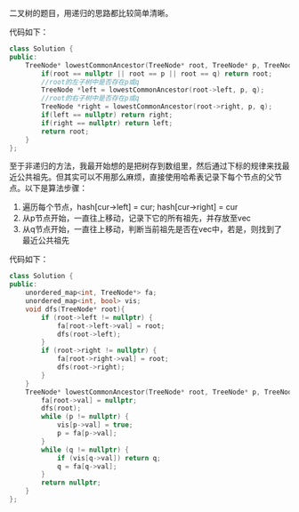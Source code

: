 二叉树的题目，用递归的思路都比较简单清晰。

代码如下：

```c++
class Solution {
public:
    TreeNode* lowestCommonAncestor(TreeNode* root, TreeNode* p, TreeNode* q) {
        if(root == nullptr || root == p || root == q) return root;
        //root的左子树中是否存在p或q
        TreeNode *left = lowestCommonAncestor(root->left, p, q);
        //root的右子树中是否存在p或q
        TreeNode *right = lowestCommonAncestor(root->right, p, q);
        if(left == nullptr) return right;
        if(right == nullptr) return left;
        return root;
    }
};
```

至于非递归的方法，我最开始想的是把树存到数组里，然后通过下标的规律来找最近公共祖先。但其实可以不用那么麻烦，直接使用哈希表记录下每个节点的父节点。以下是算法步骤：

1. 遍历每个节点，hash[cur->left] = cur; hash[cur->right] = cur
2. 从p节点开始，一直往上移动，记录下它的所有祖先，并存放至vec
3. 从q节点开始，一直往上移动，判断当前祖先是否在vec中，若是，则找到了最近公共祖先

代码如下：

```c++
class Solution {
public:
    unordered_map<int, TreeNode*> fa;
    unordered_map<int, bool> vis;
    void dfs(TreeNode* root){
        if (root->left != nullptr) {
            fa[root->left->val] = root;
            dfs(root->left);
        }
        if (root->right != nullptr) {
            fa[root->right->val] = root;
            dfs(root->right);
        }
    }
    TreeNode* lowestCommonAncestor(TreeNode* root, TreeNode* p, TreeNode* q) {
        fa[root->val] = nullptr;
        dfs(root);
        while (p != nullptr) {
            vis[p->val] = true;
            p = fa[p->val];
        }
        while (q != nullptr) {
            if (vis[q->val]) return q;
            q = fa[q->val];
        }
        return nullptr;
    }
};
```

